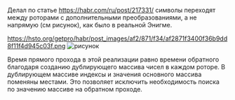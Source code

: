 Делал по статье https://habr.com/ru/post/217331/ символы переходят между роторами с дополнительными преобразованиями, а не напрямую (см рисунок), как было в реальной Энигме.

https://hsto.org/getpro/habr/post_images/af2/871/f34/af2871f3400f36b9dd8f11f4d945c03f.png
![рисунок](https://hsto.org/getpro/habr/post_images/af2/871/f34/af2871f3400f36b9dd8f11f4d945c03f.png)

Время прямого прохода в этой реализации равно времени обратного благодаря созданию дублирующего массива чисел в каждом роторе. В дублирующем массиве индексы и значения основного массива поменяны местами. Это позволяет исключить необходимость поиска по значению  массиве на обратном проходе. 

